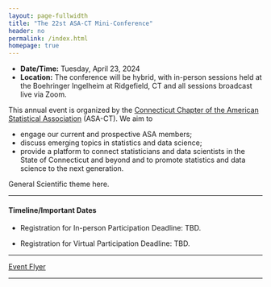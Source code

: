 ```yaml
---
layout: page-fullwidth
title: "The 22st ASA-CT Mini-Conference"
header: no
permalink: /index.html
homepage: true
---
```


+ **Date/Time:** Tuesday, April 23, 2024
+ **Location:** The conference will be hybrid, with in-person sessions held at the Boehringer Ingelheim at Ridgefield, CT and all sessions broadcast live via Zoom.

This annual event is organized by the [Connecticut Chapter of the American Statistical Association](https://community.amstat.org/connecticutchapter/home) (ASA-CT). We aim to 

+ engage our current and prospective ASA members;
+ discuss emerging topics in statistics and data science;
+ provide a platform to connect statisticians and data scientists in the State of Connecticut and beyond and to promote statistics and data science to the next generation. 

General Scientific theme here.

----
<div class="row-fluid">

<h4>Timeline/Important Dates</h4>

</div>

+ Registration for In-person Participation Deadline: TBD.

+ Registration for Virtual Participation Deadline: TBD.


----

[Event Flyer](docs/2023_ASA_CT_MiniConference_Flyer.pdf)

----
